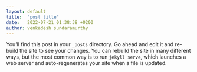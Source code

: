 ```yaml
---
layout: default
title:  "post title"
date:   2022-07-21 01:38:38 +0200
author: venkadesh sundaramurthy
---
```


You’ll find this post in your `_posts` directory. Go ahead and edit it and re-build the site to see your changes. You can rebuild the site in many different ways, but the most common way is to run `jekyll serve`, which launches a web server and auto-regenerates your site when a file is updated.